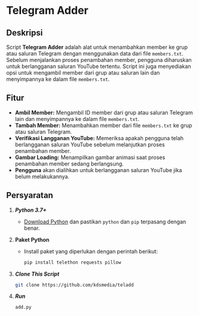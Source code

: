# Telegram Adder

## Deskripsi

Script **Telegram Adder** adalah alat untuk menambahkan member ke grup atau saluran Telegram dengan menggunakan data dari file `members.txt`. Sebelum menjalankan proses penambahan member, pengguna diharuskan untuk berlangganan saluran YouTube tertentu. Script ini juga menyediakan opsi untuk mengambil member dari grup atau saluran lain dan menyimpannya ke dalam file `members.txt`.

## Fitur

- **Ambil Member:** Mengambil ID member dari grup atau saluran Telegram lain dan menyimpannya ke dalam file `members.txt`.
- **Tambah Member:** Menambahkan member dari file `members.txt` ke grup atau saluran Telegram.
- **Verifikasi Langganan YouTube:** Memeriksa apakah pengguna telah berlangganan saluran YouTube sebelum melanjutkan proses penambahan member.
- **Gambar Loading:** Menampilkan gambar animasi saat proses penambahan member sedang berlangsung.
- **Pengguna** akan dialihkan untuk berlangganan saluran YouTube jika belum melakukannya.

## Persyaratan

1. ***Python 3.7+***
   - [Download Python](https://www.python.org/downloads/) dan pastikan `python` dan `pip` terpasang dengan benar.

2. **Paket Python**
   - Install paket yang diperlukan dengan perintah berikut:
     ```bash
     pip install telethon requests pillow
     ```
3. ***Clone This Script***
     ```bash
     git clone https://github.com/kdsmedia/teladd
     ```
3. ***Run***
     ```bash
     add.py
     ```
